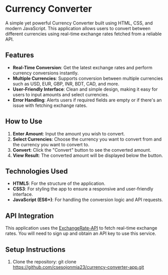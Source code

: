 # Currency Converter

A simple yet powerful Currency Converter built using HTML, CSS, and modern JavaScript. This application allows users to convert between different currencies using real-time exchange rates fetched from a reliable API.

## Features

- **Real-Time Conversion**: Get the latest exchange rates and perform currency conversions instantly.
- **Multiple Currencies**: Supports conversion between multiple currencies such as USD, EUR, GBP, INR, BDT, CAD, and more.
- **User-Friendly Interface**: Clean and simple design, making it easy for users to input amounts and select currencies.
- **Error Handling**: Alerts users if required fields are empty or if there's an issue with fetching exchange rates.

## How to Use

1. **Enter Amount**: Input the amount you wish to convert.
2. **Select Currencies**: Choose the currency you want to convert from and the currency you want to convert to.
3. **Convert**: Click the "Convert" button to see the converted amount.
4. **View Result**: The converted amount will be displayed below the button.

## Technologies Used

- **HTML5**: For the structure of the application.
- **CSS3**: For styling the app to ensure a responsive and user-friendly interface.
- **JavaScript (ES6+)**: For handling the conversion logic and API requests.

## API Integration

This application uses the [ExchangeRate-API](https://www.exchangerate-api.com/) to fetch real-time exchange rates. You will need to sign up and obtain an API key to use this service.

## Setup Instructions

1. Clone the repository:
   git clone https://github.com/csesojonmia23/currency-converter-app.git

